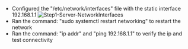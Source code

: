 - Configured the "/etc/network/interfaces" file with the static interface 192.168.1.1
![Step1-Server-NetworkInterfaces](https://github.com/user-attachments/assets/bb2dc073-4136-4532-ae56-9f782c364b42)
- Ran the command: "sudo systemctl restart networking" to restart the network
- Ran the command: "ip addr" and "ping 192.168.1.1" to verify the ip and test connectivity
